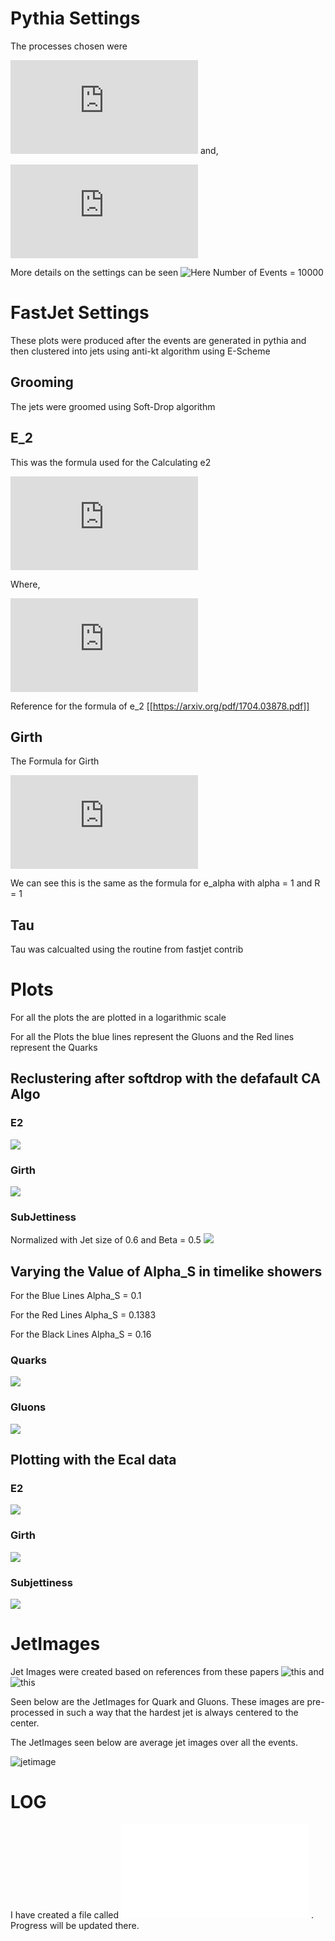 # Pythia Settings
 The processes chosen were 


![](http://latex.codecogs.com/svg.latex?q%20&plus;%20%5Cbar%7Bq%7D%20%5Crightarrow%20Z%20&plus;%20g)
and,

![](http://latex.codecogs.com/svg.latex?q%20&plus;%20g%20%5Crightarrow%20Z%20&plus;%20q)

More details on the settings can be seen ![Here](./process-generation-code/settings-qgZ.cmnd)
Number of Events = 10000
# FastJet Settings
These plots were produced after the events are generated in pythia and then
clustered into jets using anti-kt algorithm using E-Scheme
## Grooming
   The jets were groomed using Soft-Drop algorithm

## E_2
  This was the formula used for the Calculating e2
  

![](http://latex.codecogs.com/svg.latex?e_2%20%3D%20%5CSigma_%7Bj%20%5Cin%20jet%7D%20z_i%20%5Ctheta_i%5E2)


Where,


![](http://latex.codecogs.com/svg.latex?z_i%20%5Cequiv%20%5Cfrac%7Bp_%7BTi%7D%7D%7B%5CSigma_%7Bj%20%5Cin%20jet%7D%20p_%7BTj%7D%20%7D%5Cquad%20%5Ctheta_i%20%3D%5Cfrac%7B%20R_%7Bi%20%5Chat%7Bn%7D%7D%7D%7BR%7D)


Reference for the formula of e_2 [[https://arxiv.org/pdf/1704.03878.pdf]]

## Girth
 The Formula for Girth

![](http://latex.codecogs.com/svg.latex?g%20%3D%20%5Csum%5Climits_%7B%20i%20%5Cin%20jet%7D%20%5Cfrac%7Bp_T%5Ei%7D%7Bp_T%5E%7Bjet%7D%7Dr_i)

We can see this is the same as the formula for e_alpha with alpha = 1 and R = 1

## Tau
 Tau was calcualted using the routine from fastjet contrib

# Plots

 For all the plots the are plotted in a logarithmic scale

For all the Plots the blue lines represent the Gluons and the Red lines represent the Quarks
## Reclustering after softdrop with the defafault CA Algo

### E2

![](./plots/e2.png)
### Girth
![](./plots/girth.png)
### SubJettiness
Normalized with Jet size of 0.6 and Beta = 0.5
![](./plots/tau.png)

## Varying the Value of Alpha_S in timelike showers 

For the Blue Lines Alpha_S = 0.1

For the Red Lines Alpha_S = 0.1383

For the Black Lines Alpha_S = 0.16
### Quarks
![](./plots/alphaSplots/quarks_alpha_S.jpg)

### Gluons
![](./plots/alphaSplots/gluons_alpha_S.jpg)

## Plotting with the Ecal data 
### E2
![](./plots/e2-eflow.png)
### Girth 
![](./plots/girth-eflow.png)
### Subjettiness
![](./plots/tau-eflow.png)

# JetImages
Jet Images were created based on references from these papers ![this](https://arxiv.org/abs/1511.05190) and ![this](https://arxiv.org/abs/1407.5675)

Seen below are the JetImages for Quark and Gluons. These images are pre-processed in such a way that the hardest jet is always centered to the center.

The JetImages seen below are average jet images over all the events.

![jetimage](./plotting-code/jet_image.png)
# LOG
I have created a file called ![log.org](./log.org) . Progress will be updated there.
